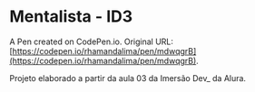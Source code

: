 # Mentalista - ID3

A Pen created on CodePen.io. Original URL: [https://codepen.io/rhamandalima/pen/mdwqgrB](https://codepen.io/rhamandalima/pen/mdwqgrB).

Projeto elaborado a partir da aula 03 da Imersão Dev_ da Alura.

